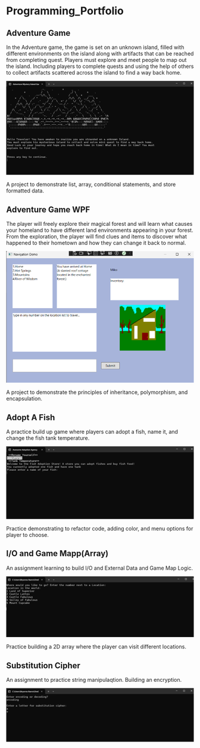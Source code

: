 # Programming_Portfolio



## Adventure Game
In the Adventure game, the game is set on an unknown island, filled with different 
environments on the island along with artifacts that can be reached from completing 
quest. Players must explore and meet people to map out the island. Including players to 
complete quests and using the help of others to collect artifacts scattered across the 
island to find a way back home.

![Adventure game.png](https://github.com/Bryanna7/programming_portfolio/blob/main/image/Adventure%20game.png?raw=true) 

A project to demonstrate list, array, conditional statements, and store formatted data.




## Adventure Game WPF
The player will freely explore their magical forest and will learn what causes your homeland to have different land environments appearing in your forest. From the exploration, the player will find clues and items to discover what happened to their hometown and how they can change it back to normal.

![Image](https://github.com/Bryanna7/programming_portfolio/blob/main/image/Adventuregamewpf.png?raw=true)

A project to demonstrate the principles of inheritance, polymorphism, and encapsulation.




 ## Adopt A Fish
 A practice build up game where players can adopt a fish, name it, and change the fish tank temperature.
 
 ![Image](https://github.com/Bryanna7/programming_portfolio/blob/main/image/Adoptfish.png?raw=true)

Practice demonstrating to refactor code, adding color, and menu options for player to choose.




 ## I/O and Game Mapp(Array)
 An assignment learning to build I/O and External Data and Game Map Logic.
 
![Image](https://github.com/Bryanna7/programming_portfolio/blob/main/image/Maparray.png?raw=true)

Practice building a 2D array where the player can visit different locations.


 ## Substitution Cipher
 An assignment to practice string manipulaqtion. Building an encryption.
 
![Image](https://github.com/Bryanna7/programming_portfolio/blob/main/image/cipher.png?raw=true)


